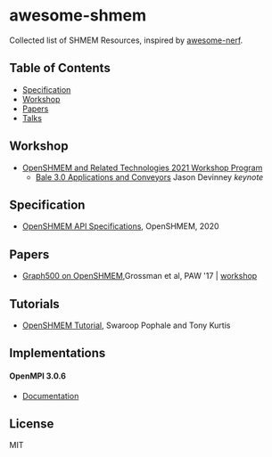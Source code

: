 # awesome-shmem
Collected list of SHMEM Resources, inspired by [awesome-nerf](https://github.com/yenchenlin/awesome-NeRF).

## Table of Contents
- [Specification](#specification)
- [Workshop](#workshop)
- [Papers](#papers)
- [Talks](#talks)

## Workshop
- [OpenSHMEM and Related Technologies 2021 Workshop Program](http://www.openshmem.org/workshops/openshmem2021/program.html)
  - [Bale 3.0 Applications and Conveyors](https://drive.google.com/file/d/1zOlBHpc9kPCikZOIa5jmqYbF8iefRnIz/view) Jason Devinney *keynote*

## Specification
- [OpenSHMEM API Specifications](http://www.openshmem.org/site/specification), OpenSHMEM, 2020

## Papers
- [Graph500 on OpenSHMEM](https://dl.acm.org/doi/10.1145/3144779.3144781),Grossman et al, PAW '17 | [workshop](https://sc17.supercomputing.org/SC17%20Archive/workshops/workshop_pages/wkpr182.html)

## Tutorials
- [OpenSHMEM Tutorial](http://www.openshmem.org/site/sites/default/site_files/SHMEM_tutorial.pdf), Swaroop Pophale and Tony Kurtis

## Implementations
#### OpenMPI 3.0.6
- [Documentation](https://www.open-mpi.org/doc/v3.0/man3/OpenSHMEM.3.php)

## License 
MIT
